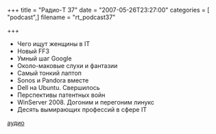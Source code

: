 +++
title = "Радио-T 37"
date = "2007-05-26T23:27:00"
categories = [ "podcast",]
filename = "rt_podcast37"

+++

- Чего ищут женщины в IТ
- Новый FF3
- Умный шаг Google
- Около-маковые слухи и фантазии
- Самый тонкий лаптоп
- Sonos и Pandora вместе
- Dell на Ubuntu. Свершилось
- Перспективы патентных войн
- WinServer 2008. Догоним и перегоним линукс
- Десять вымирающих профессий в сфере IT

[аудио](https://cdn.radio-t.com/rt_podcast37.mp3)
<audio src="https://cdn.radio-t.com/rt_podcast37.mp3" preload="none"></audio>
